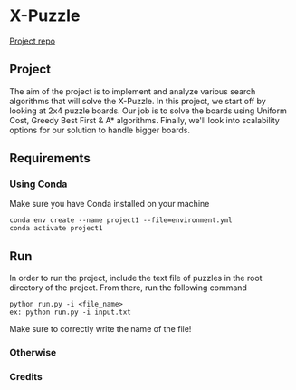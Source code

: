 # X-Puzzle
[Project repo](https://github.com/ribal-aladeeb/state-space-search)

## Project
The aim of the project is to implement and analyze various search algorithms
that will solve the X-Puzzle. In this project, we start off by looking at 2x4
puzzle boards. Our job is to solve the boards using Uniform Cost, Greedy Best
First & A* algorithms. Finally, we'll look into scalability options for our
solution to handle bigger boards.

## Requirements
### Using Conda
Make sure you have Conda installed on your machine
```
conda env create --name project1 --file=environment.yml
conda activate project1
```

## Run
In order to run the project, include the text file of puzzles in the root directory of the project. From there, run the following command
```
python run.py -i <file_name>
ex: python run.py -i input.txt
```
Make sure to correctly write the name of the file!

### Otherwise


### Credits
